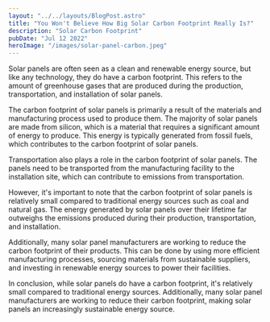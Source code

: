 ```yaml
---
layout: "../../layouts/BlogPost.astro"
title: "You Won't Believe How Big Solar Carbon Footprint Really Is?"
description: "Solar Carbon Footprint"
pubDate: "Jul 12 2022"
heroImage: "/images/solar-panel-carbon.jpeg"
---
```


Solar panels are often seen as a clean and renewable energy source, but like any technology, they do have a carbon footprint. This refers to the amount of greenhouse gases that are produced during the production, transportation, and installation of solar panels.

The carbon footprint of solar panels is primarily a result of the materials and manufacturing process used to produce them. The majority of solar panels are made from silicon, which is a material that requires a significant amount of energy to produce. This energy is typically generated from fossil fuels, which contributes to the carbon footprint of solar panels.

Transportation also plays a role in the carbon footprint of solar panels. The panels need to be transported from the manufacturing facility to the installation site, which can contribute to emissions from transportation.

However, it's important to note that the carbon footprint of solar panels is relatively small compared to traditional energy sources such as coal and natural gas. The energy generated by solar panels over their lifetime far outweighs the emissions produced during their production, transportation, and installation.

Additionally, many solar panel manufacturers are working to reduce the carbon footprint of their products. This can be done by using more efficient manufacturing processes, sourcing materials from sustainable suppliers, and investing in renewable energy sources to power their facilities.

In conclusion, while solar panels do have a carbon footprint, it's relatively small compared to traditional energy sources. Additionally, many solar panel manufacturers are working to reduce their carbon footprint, making solar panels an increasingly sustainable energy source.
